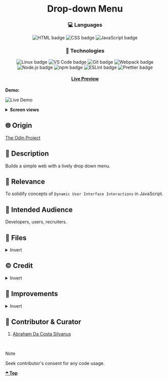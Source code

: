 <div align='center'>

# Drop-down Menu
</div>
<div align='center'>
    <h3>💻 Languages</h3>
    <img src="https://img.shields.io/badge/HTML5-E34F26?style=for-the-badge&logo=html5&logoColor=white" alt="HTML badge">
    <img src="https://img.shields.io/badge/CSS3-1572B6?style=for-the-badge&logo=css3&logoColor=white" alt="CSS badge">
    <img src="https://img.shields.io/badge/JavaScript-F7DF1E?style=for-the-badge&logo=javascript&logoColor=black" alt="JavaScript badge">
    <h3>🔧 Technologies</h3>
    <img src="https://img.shields.io/badge/Linux-FCC624?style=for-the-badge&logo=linux&logoColor=black" alt="Linux badge">
    <img src="https://img.shields.io/badge/VS_Code-007ACC?style=for-the-badge&logo=visual-studio-code&logoColor=white" alt="VS Code badge">
    <img src="https://img.shields.io/badge/Git-F05032?style=for-the-badge&logo=git&logoColor=white" alt="Git badge">
    <img src="https://img.shields.io/badge/Webpack-8DD6F9?style=for-the-badge&logo=webpack&logoColor=black" alt="Webpack badge">
    <img src="https://img.shields.io/badge/Node.js-43853D?style=for-the-badge&logo=node.js&logoColor=white" alt="Node.js badge">
    <img src="https://img.shields.io/badge/npm-CB3837?style=for-the-badge&logo=npm&logoColor=white" alt="npm badge">
    <img src="https://img.shields.io/badge/ESLint-4B32C3?style=for-the-badge&logo=eslint&logoColor=white" alt="ESLint badge">
    <img src="https://img.shields.io/badge/Prettier-F7B93E?style=for-the-badge&logo=prettier&logoColor=black" alt="Prettier badge">
    <h4><a href="https://asdacosta.github.io/drop-down-menu/">Live Preview</a></h4>
</div>

**Demo:**

![Live Demo](./)

<details>

**<summary>Screen views</summary>**

**Desktop View:**
<br>
**Mobile View:**
</details>

## 🌐 Origin
[The Odin Project](https://www.theodinproject.com/)

## 📝 Description
Builds a simple web with a lively drop down menu.

## 🎯 Relevance
To solidify concepts of `Dynamic User Interface Interactions` in JavaScript. 

## 👥 Intended Audience
Developers, users, recruiters.

## 📂 Files
<details>
<summary>Invert</summary>

| File | Description |
| - | - |
|`src/*`| Source files that are bundled into the output directory `dist/`.|
|`src/index.js`| The main JavaScript entry point that bundling begins.|
|`dist/*`| Output files from bundling of files in directory `src/`.|
|`dist/main.js`| Main JavaScript output file that contains the bundled JavaScript code. Code is minified and optimized for deployment (Due to mode set to production in webpack config). |
|`webpack.config.js`| Configuration file for Webpack (Module bundler). It enables the bundling of different assets.|
|`.prettierrc`| Configuration file for Prettier (Code formatter).|
|`.eslintrc.json`| Configuration file for ESLint (JavaScript linting utility).|
|`package*`| Contains details of project and dependencies versions.|
|`*ignore`| Contains directories and files a particular Technology should ignore.|
</details>

## ©️ Credit
<details>
<summary>Invert</summary>

| File | Description |
| - | - |

</details>

## 🔄 Improvements
<details>
<summary>Invert</summary>

- [ ] Make color hovering effect happen on img itself instead of background.

</details>

## 👤 Contributor & Curator
1. [Abraham Da Costa Silvanus](https://github.com/asdacosta) 

<br>

> [!NOTE]
> Seek contributor's consent for any code usage.

**[🞁 Top](#drop-down-menu)**
